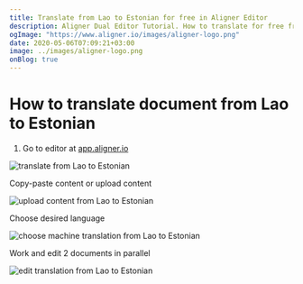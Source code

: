```yaml
---
title: Translate from Lao to Estonian for free in Aligner Editor
description: Aligner Dual Editor Tutorial. How to translate for free from Lao to Estonian. Aligner is multilingual document management platform. 
ogImage: "https://www.aligner.io/images/aligner-logo.png"
date: 2020-05-06T07:09:21+03:00
image: ../images/aligner-logo.png
onBlog: true
---
```


# How to translate document from Lao to Estonian

1. Go to editor at [app.aligner.io](https://app.aligner.io "Aligner App web page")

![translate from Lao to Estonian](../aligner-blank-editor.png "translate from Lao to Estonian")

Copy-paste content or upload content

![upload content from Lao to Estonian](../aligner-uploaded-document.png "upload content from Lao to Estonian")

Choose desired language

![choose machine translation from Lao to Estonian](../aligner-language-dropdown.png "choose machine translation from Lao to Estonian")

Work and edit 2 documents in parallel

![edit translation from Lao to Estonian](../aligner-double-sitded-editor.png "edit translation from Lao to Estonian")

